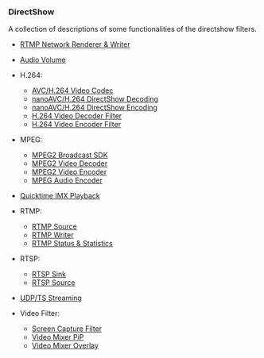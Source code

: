 ### DirectShow
A collection of descriptions of some functionalities of the directshow filters.

- [RTMP Network Renderer & Writer](nanostream/windows/windows_networkwriter.md)

- [Audio Volume](directshow_audio_volume.md)
- H.264:
    * [AVC/H.264 Video Codec](directshow_avc_h264.md)
    * [nanoAVC/H.264 DirectShow Decoding](directshow_nanoAVC_decoding_sdk.md)
    * [nanoAVC/H.264 DirectShow Encoding](directshow_nanoAVC_encoding_sdk.md)
    * [H.264 Video Decoder Filter](directshow_h264_video_decoder.md)
    * [H.264 Video Encoder Filter](directshow_h264_video_encoder.md)
- MPEG:
    - [MPEG2 Broadcast SDK](directshow_mpeg2_broadcast_sdk.md)
    - [MPEG2 Video Decoder](directshow_mpeg2_video_decoder.md)
    - [MPEG2 Video Encoder](directshow_mpeg2_video_encoder.md)
    - [MPEG Audio Encoder](directshow_mpeg_audio_encoder.md)
- [Quicktime IMX Playback](directshow_quicktime_imx.md)
- RTMP:
    - [RTMP Source](directshow_rtmp_source.md)
    - [RTMP Writer](directshow_rtmp_writer.md)
    - [RTMP Status & Statistics](directshow_rtmp_status_statistics.md)
- RTSP:
    - [RTSP Sink](directshow_rtsp_sink.md)
    - [RTSP Source](directshow_rtsp_source.md)
- [UDP/TS Streaming](directshow_udp_ts_streaming.md)
- Video Filter:
    - [Screen Capture Filter](directshow_screen_capture_filter.md)
    - [Video Mixer PiP](directshow_video_mixer.md)
    - [Video Mixer Overlay](directshow_overlay_mixing.md)

